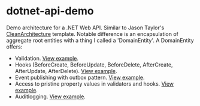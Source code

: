 # dotnet-api-demo

Demo architecture for a .NET Web API. Similar to Jason Taylor's [CleanArchitecture](https://github.com/jasontaylordev/CleanArchitecture) template. Notable difference is an encapsulation of aggregate root entities with a thing I called a 'DomainEntity'.
A DomainEntity offers:

 - Validation. [View example](https://github.com/nvdvlies/dotnet-api-demo/blob/main/src/Demo.Domain/Invoice/Validators/NotAllowedToDeleteInvoiceInStatusValidator.cs).
 - Hooks (BeforeCreate, BeforeUpdate, BeforeDelete, AfterCreate, AfterUpdate, AfterDelete). [View example](https://github.com/nvdvlies/dotnet-api-demo/blob/main/src/Demo.Domain/Invoice/Hooks/SynchronizeInvoicePdfHook.cs).
 - Event publishing with outbox pattern. [View example](https://github.com/nvdvlies/dotnet-api-demo/blob/main/src/Demo.Domain/Invoice/Hooks/InvoiceStatusEventHook.cs).
 - Access to pristine property values in validators and hooks. [View example](https://github.com/nvdvlies/dotnet-api-demo/blob/main/src/Demo.Domain/Invoice/Validators/NotAllowedToModifyInvoiceContentInStatusValidator.cs).
 - Auditlogging. [View example](https://github.com/nvdvlies/dotnet-api-demo/blob/main/src/Demo.Infrastructure/Auditlogging/InvoiceAuditlogger.cs).

